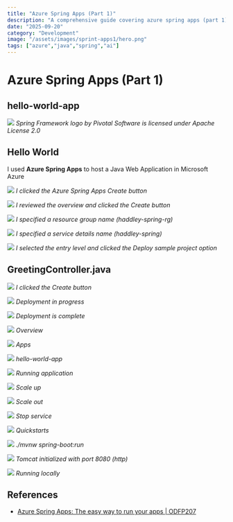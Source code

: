 ```yaml
---
title: "Azure Spring Apps (Part 1)"
description: "A comprehensive guide covering azure spring apps (part 1)"
date: "2025-09-20"
category: "Development"
image: "/assets/images/sprint-apps1/hero.png"
tags: ["azure","java","spring","ai"]
---
```


# Azure Spring Apps (Part 1)

## hello-world-app

![](/assets/images/sprint-apps1/spring-framework-logo-2018.svg)
*Spring Framework logo by Pivotal Software is licensed under Apache License 2.0*


## Hello World

I used **Azure Spring Apps** to host a Java Web Application in Microsoft Azure

![](/assets/images/sprint-apps1/screenshot-2023-10-24-at-11.56.47-am-2136x1150.png)
*I clicked the Azure Spring Apps Create button*

![](/assets/images/sprint-apps1/screenshot-2023-10-24-at-11.57.01-am-2136x1157.png)
*I reviewed the overview and clicked the Create button*

![](/assets/images/sprint-apps1/screenshot-2023-10-24-at-11.57.46-am-2136x1151.png)
*I specified a resource group name (haddley-spring-rg)*

![](/assets/images/sprint-apps1/screenshot-2023-10-24-at-11.58.33-am-2136x1151.png)
*I specified a service details name (haddley-spring)*

![](/assets/images/sprint-apps1/screenshot-2023-10-24-at-11.58.47-am-2136x1157.png)
*I selected the entry level and clicked the Deploy sample project option*


## GreetingController.java

![](/assets/images/sprint-apps1/screenshot-2023-10-24-at-11.59.18-am-2136x1151.png)
*I clicked the Create button*

![](/assets/images/sprint-apps1/screenshot-2023-10-24-at-11.59.39-am-2136x1154.png)
*Deployment in progress*

![](/assets/images/sprint-apps1/screenshot-2023-10-24-at-12.51.39-pm-2136x1156.png)
*Deployment is complete*

![](/assets/images/sprint-apps1/screenshot-2023-10-24-at-12.52.00-pm-2136x1153.png)
*Overview*

![](/assets/images/sprint-apps1/screenshot-2023-10-24-at-12.52.19-pm-2136x1154.png)
*Apps*

![](/assets/images/sprint-apps1/screenshot-2023-10-24-at-12.52.34-pm-2136x1157.png)
*hello-world-app*

![](/assets/images/sprint-apps1/screenshot-2023-10-24-at-12.52.48-pm-2136x1229.png)
*Running application*

![](/assets/images/sprint-apps1/screenshot-2023-10-24-at-12.54.11-pm-2136x1113.png)
*Scale up*

![](/assets/images/sprint-apps1/screenshot-2023-10-24-at-12.54.34-pm-2136x1113.png)
*Scale out*

![](/assets/images/sprint-apps1/screenshot-2023-10-24-at-12.55.39-pm-2136x1113.png)
*Stop service*

![](/assets/images/sprint-apps1/screenshot-2023-10-24-at-12.56.25-pm-2136x1116.png)
*Quickstarts*

![](/assets/images/sprint-apps1/screenshot-2023-10-24-at-2.50.38-pm-2136x968.png)
*./mvnw spring-boot:run*

![](/assets/images/sprint-apps1/screenshot-2023-10-24-at-2.49.29-pm-2136x1245.png)
*Tomcat initialized with port 8080 (http)*

![](/assets/images/sprint-apps1/screenshot-2023-10-24-at-2.49.57-pm-2136x268.png)
*Running locally*
## References

- [Azure Spring Apps: The easy way to run your apps | ODFP207](https://www.youtube.com/watch?v=64AWFTbDwHg)

